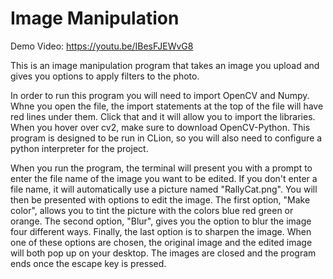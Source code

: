 # Image Manipulation

Demo Video: https://youtu.be/IBesFJEWvG8

This is an image manipulation program that takes an image you upload and gives you options to apply filters to the photo.

In order to run this program you will need to import OpenCV and Numpy. Whne you open the file, the import statements at the top of the file will have red lines under them. Click that and it will allow you to import the libraries. When you hover over cv2, make sure to download OpenCV-Python. This program is designed to be run in CLion, so you will also need to configure a python interpreter for the project.

When you run the program, the terminal will present you with a prompt to enter the file name of the image you want to be edited. If you don't enter a file name, it will automatically use a picture named "RallyCat.png". You will then be presented with options to edit the image. The first option, "Make color", allows you to tint the picture with the colors blue red green or orange. The second option, "Blur", gives you the option to blur the image four different ways. Finally, the last option is to sharpen the image. When one of these options are chosen, the original image and the edited image will both pop up on your desktop. The images are closed and the program ends once the escape key is pressed.
